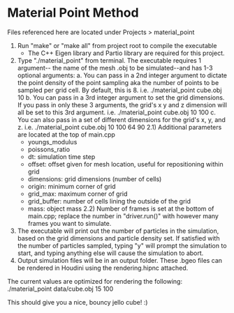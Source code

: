 # Material Point Method
Files referenced here are located under Projects > material_point
1) Run "make" or "make all" from project root to compile the executable
	* The C++ Eigen library and Partio library are required for this project.
2) Type "./material_point" from terminal. The executable requires 1 argument--
   the name of the mesh .obj to be simulated--and has 1-3 optional arguments:
	a. You can pass in a 2nd integer argument to dictate the point density
	   of the point sampling aka the number of points to be sampled per 
	   grid cell. By default, this is 8. 
		i.e. ./material_point cube.obj 10
	b. You can pass in a 3rd integer argument to set the grid dimensions. 
	   If you pass in only these 3 arguments, the grid's x y and z dimension
	   will all be set to this 3rd argument. 
		i.e. ./material_point cube.obj 10 100
	c. You can also pass in a set of different dimensions for the grid's 
	   x, y, and z. 
		i.e. ./material_point cube.obj 10 100 64 90
   2.1) Additional parameters are located at the top of main.cpp
	- youngs_modulus
	- poissons_ratio
	- dt: simulation time step
	- offset: offset given for mesh location, useful for repositioning within grid
	- dimensions: grid dimensions (number of cells)
	- origin: minimum corner of grid
	- grid_max: maximum corner of grid
	- grid_buffer: number of cells lining the outside of the grid
	- mass: object mass
   2.2) Number of frames is set at the bottom of main.cpp; replace the number in 
	"driver.run()" with however many frames you want to simulate.
3) The executable will print out the number of particles in the simulation, based on 
   the grid dimensions and particle density set. If satisfied with the number of 
   particles sampled, typing "y" will prompt the simulation to start, and typing 
   anything else will cause the simulation to abort. 
4) Output simulation files will be in an output folder. These .bgeo files can
   be rendered in Houdini using the rendering.hipnc attached. 

The current values are optimized for rendering the following:
	./material_point data/cube.obj 15 100

This should give you a nice, bouncy jello cube! :)